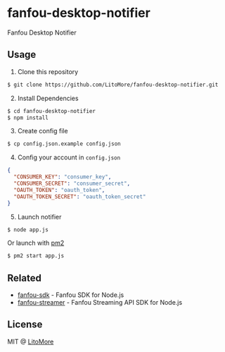 # fanfou-desktop-notifier

Fanfou Desktop Notifier

## Usage

1. Clone this repository

```bash
$ git clone https://github.com/LitoMore/fanfou-desktop-notifier.git
```

2. Install Dependencies

```bash
$ cd fanfou-desktop-notifier
$ npm install
```

3. Create config file

```bash
$ cp config.json.example config.json
```

4. Config your account in `config.json`

```json
{
  "CONSUMER_KEY": "consumer_key",
  "CONSUMER_SECRET": "consumer_secret",
  "OAUTH_TOKEN": "oauth_token",
  "OAUTH_TOKEN_SECRET": "oauth_token_secret"
}
```

5. Launch notifier

```bash
$ node app.js
```

Or launch with [pm2](https://github.com/Unitech/PM2)

```bash
$ pm2 start app.js
```

## Related

- [fanfou-sdk](https://github.com/LitoMore/fanfou-sdk-node) - Fanfou SDK for Node.js
- [fanfou-streamer](https://github.com/LitoMore/fanfou-streamer) - Fanfou Streaming API SDK for Node.js

## License

MIT @ [LitoMore](https://github.com/LitoMore)
